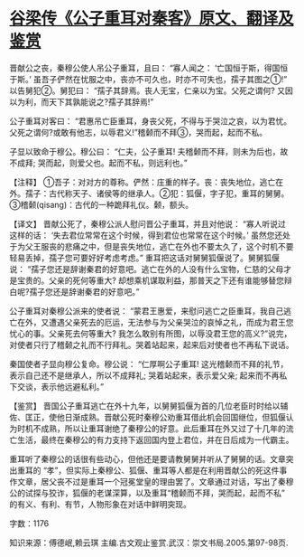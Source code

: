 # [谷梁传《公子重耳对秦客》原文、翻译及鉴赏](https://www.vrrw.net/wx/14029.html)

晋献公之丧，秦穆公使人吊公子重耳，且曰： “寡人闻之： ‘亡国恒于斯，得国恒于斯。’ 虽吾子俨然在忧服之中，丧亦不可久也，时亦不可失也，孺子其图之①!” 以告舅犯②。舅犯曰： “孺子其辞焉。丧人无宝，仁亲以为宝。父死之谓何? 又因以为利，而天下其孰能说之?孺子其辞焉!”

公子重耳对客曰： “君惠吊亡臣重耳，身丧父死，不得与于哭泣之哀，以为君忧。父死之谓何?或敢有他志，以辱君义!”稽颡而不拜③，哭而起，起而不私。

子显以致命于穆公。穆公曰： “仁夫，公子重耳! 夫稽颡而不拜，则未为后也，故不成拜; 哭而起，则爱父也。起而不私，则远利也。”

【注释】 ①吾子：对对方的尊称。俨然：庄重的样子。丧：丧失地位，逃亡在外。孺子：古代称天子、诸侯等的继承人。②犯：狐偃，字子犯，重耳的舅舅。③稽颡(qisang)：古代的一种跪拜礼仪。颡，额头。



【译文】 晋献公死了，秦穆公派人慰问晋公子重耳，并且对他说： “寡人听说过这样的话： ‘失去君位常常在这个时候，得到君位也常常在这个时候。’ 虽然您还处于为父王服丧的悲痛之中，但是丧失地位，逃亡在外也不要太久了，这个时机不要轻易丢掉，孺子您可要好好考虑考虑。” 重耳把这话对舅舅狐偃说了。舅舅狐偃说： “孺子您还是辞谢秦君的好意吧。逃亡在外的人没有什么宝物，仁慈的父母才是宝贵的。父亲的死何等重大? 却想乘机谋取利益，那普天之下还有谁能够替您辩白呢?孺子您还是辞谢秦君的好意吧。”

公子重耳对秦穆公派来的使者说： “蒙君王惠爱，来慰问逃亡之臣重耳，我自己逃亡在外，又遭遇父亲死去的厄运，无法参与为父亲哭泣的哀悼之礼，而成为君王您忧心的事。父亲死去何等重大? 我怎么敢别有所图，以辱没君王您的高义?”说完，对使者只行了稽颡之礼而不行拜礼。哭着站起来，起来后对使者也不再私下说话。

秦国使者子显向穆公复命。穆公说： “仁厚啊公子重耳! 这光稽颡而不拜的礼节，表示自己还不是继承人，所以不成拜礼; 哭着站起来，表示爱父亲; 起来而不再私下交谈，表示他远避私利。”

【鉴赏】 晋国公子重耳逃亡在外十九年，以舅舅狐偃为首的几位老臣时时给以辅佐、匡正，使他日渐成熟。晋献公死时秦穆公劝重耳借此机会回国继位，但狐偃认为时机不成熟，所以让重耳谢绝了秦穆公的好意。此后重耳在外又过了十几年的流亡生活，最终在秦穆公的有力支持下返回国内登上君位，并在日后成为一代霸主。

重耳听了秦穆公的话很有些动心，但他还是要请教舅舅并听从了舅舅的话。文章突出重耳的 “孝”，但实际上秦穆公、狐偃、重耳等人都是在利用晋献公的死这件事作文章，居父丧不过是重耳一个冠冕堂皇的理由罢了。文章通过对话，写出了秦穆公的试探与狡诈，狐偃的老谋深算，以及重耳“稽颡而不拜，哭而起，起而不私” 的有义、有利、有节，人物形象在对话中鲜明突现。

字数：1176

知识来源：傅德岷,赖云琪 主编.古文观止鉴赏.武汉：崇文书局.2005.第97-98页.

